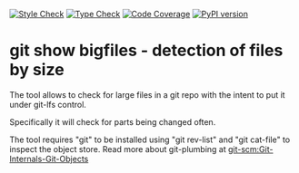 [![Style Check](https://github.com/gdraheim/git_show_bigfiles/actions/workflows/stylecheck.yml/badge.svg?event=push&branch=main)](https://github.com/gdraheim/git_show_bigfiles/actions/workflows/stylecheck.yml)
[![Type Check](https://github.com/gdraheim/git_show_bigfiles/actions/workflows/typecheck.yml/badge.svg?event=push&branch=main)](https://github.com/gdraheim/git_show_bigfiles/actions/workflows/typecheck.yml)
[![Code Coverage](https://img.shields.io/badge/10%20tests-43%25%20coverage-brightgreen)](https://github.com/gdraheim/git_show_bigfiles/blob/main/git_show_bigfiles_tests.py)
[![PyPI version](https://badge.fury.io/py/git_show_bigfiles.svg)](https://pypi.org/project/git_show_bigfiles/)

# git show bigfiles - detection of files by size

The tool allows to check for large files in a git repo
with the intent to put it under git-lfs control.

Specifically it will check for parts being changed often.

The tool requires "git" to be installed using "git rev-list" 
and "git cat-file" to inspect the object store. Read more about 
git-plumbing at [git-scm:Git-Internals-Git-Objects](https://git-scm.com/book/en/v2/Git-Internals-Git-Objects)


